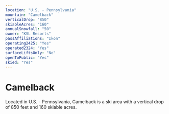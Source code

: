 ```yaml
---
location: "U.S. - Pennsylvania"
mountain: "Camelback"
verticalDrop: "850"
skiableAcres: "160"
annualSnowfall: "50"
owner: "KSL Resorts"
passAffiliations: "Ikon"
operating2425: "Yes"
operated2324: "Yes"
surfaceLiftsOnly: "No"
openToPublic: "Yes"
skied: "Yes"
---
```


# Camelback

Located in U.S. - Pennsylvania, Camelback is a ski area with a vertical drop of 850 feet and 160 skiable acres.